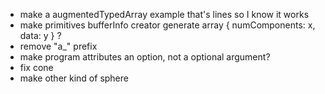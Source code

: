 *   make a augmentedTypedArray example that's lines so I know it works
*   make primitives bufferInfo creator generate array { numComponents: x, data: y } ?
*   remove "a_" prefix
*   make program attributes an option, not a optional argument?
*   fix cone
*   make other kind of sphere
